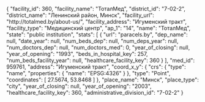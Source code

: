 {
    "facility_id": 360,
    "facility_name": "ТоталМед",
    "district_id": "7-02-2",
    "district_name": "Ленинский район, Минск",
    "facility_url": "http:\/\/totalmed.by\/about-us\/",
    "facility_address": "Игуменский тракт",
    "facility_type": "Медицинский центр",
    "ap_1": "14",
    "name": "ТоталМед",
    "state": "public institution",
    "stats": [
        {
            "url": "paracels.by",
            "dep_name": null,
            "date_year": null,
            "num_beds_dep": null,
            "num_deps_year": null,
            "num_doctors_dep": null,
            "num_doctors_med": 0,
            "year_of_closing": null,
            "year_of_opening": "1993",
            "beds_in_hospital_key": 257,
            "num_beds_facility_year": null,
            "healthcare_facility_key": 360
        }
    ],
    "med_id": 959761,
    "address": "Игуменский тракт",
    "coord_x_y": {
        "crs": {
            "type": "name",
            "properties": {
                "name": "EPSG:4326"
            }
        },
        "type": "Point",
        "coordinates": [
            27.5674,
            53.8468
        ]
    },
    "place_name": "Минск",
    "place_type": "city",
    "year_of_closing": null,
    "year_of_opening": "2003",
    "healthcare_facility_key": 360,
    "administrative_division_id": "7-02-2"
}